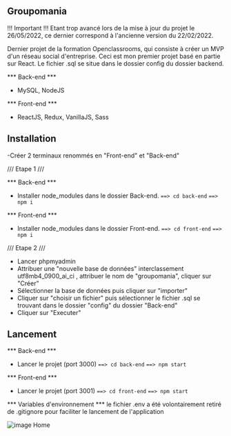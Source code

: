 ## Groupomania ##

!!! Important !!!
Etant trop avancé lors de la mise à jour du projet le 26/05/2022, ce dernier correspond à l'ancienne version du 22/02/2022. 

Dernier projet de la formation Openclassrooms, qui consiste à créer un MVP d'un réseau social d'entreprise. Ceci est mon premier projet basé en partie sur React. Le fichier .sql se situe dans le dossier config du dossier backend.

*** Back-end ***
- MySQL, NodeJS

*** Front-end ***
- ReactJS, Redux, VanillaJS, Sass

## Installation ##

-Créer 2 terminaux renommés en "Front-end" et "Back-end"

/// Etape 1 ///

*** Back-end ***

- Installer node_modules dans le dossier Back-end.
`==> cd back-end`
`==> npm i`

*** Front-end ***

- Installer node_modules dans le dossier Front-end.
`==> cd front-end`
`==> npm i`

/// Etape 2 ///

- Lancer phpmyadmin
- Attribuer une "nouvelle base de données" interclassement utf8mb4_0900_ai_ci , attribuer le nom de "groupomania", cliquer sur "Créer"
- Sélectionner la base de données puis cliquer sur "importer"
- Cliquer sur "choisir un fichier" puis sélectionner le fichier .sql se trouvant dans le dossier "config" du dossier "Back-end"
- Cliquer sur "Executer"


## Lancement ##

*** Back-end ***
- Lancer le projet (port 3000)
`==> cd back-end`
`==> npm start`

*** Front-end ***
- Lancer le projet (port 3001)
`==> cd front-end`
`==> npm start`

*** Variables d'environnement ***
le fichier .env a été volontairement retiré de .gitignore pour faciliter le lancement de l'application

![image Home](https://user-images.githubusercontent.com/90619952/179761722-94145a88-d3b1-45e2-8031-e0a5eadca0ab.jpg)

